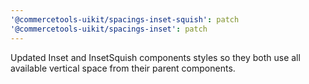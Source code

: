 ```yaml
---
'@commercetools-uikit/spacings-inset-squish': patch
'@commercetools-uikit/spacings-inset': patch
---
```


Updated Inset and InsetSquish components styles so they both use all available vertical space from their parent components.
